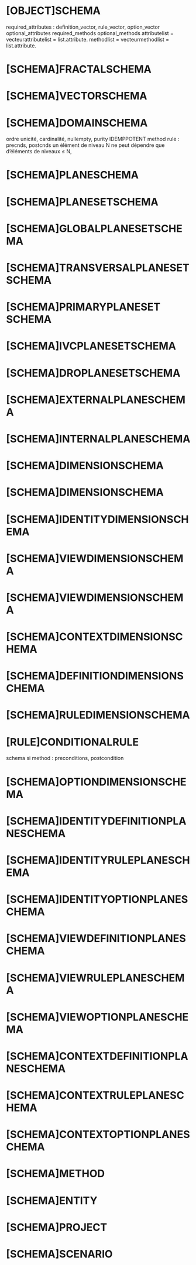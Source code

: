# [OBJECT]SCHEMA
required_attributes : definition_vector, rule_vector, option_vector
optional_attributes
required_methods
optional_methods
attributelist = vecteurattributelist = list.attribute.<self>
methodlist = vecteurmethodlist = list.attribute.<self>

<!-- FRACTAL-->
# [SCHEMA]FRACTALSCHEMA
# [SCHEMA]VECTORSCHEMA
# [SCHEMA]DOMAINSCHEMA
ordre unicité, cardinalité, nullempty, purity IDEMPPOTENT
method rule : precnds, postcnds
un élément de niveau N ne peut dépendre que d’éléments de niveaux ≤ N, 
# [SCHEMA]PLANESCHEMA
# [SCHEMA]PLANESETSCHEMA
# [SCHEMA]GLOBALPLANESETSCHEMA
# [SCHEMA]TRANSVERSALPLANESET SCHEMA
# [SCHEMA]PRIMARYPLANESET SCHEMA
# [SCHEMA]IVCPLANESETSCHEMA
# [SCHEMA]DROPLANESETSCHEMA
# [SCHEMA]EXTERNALPLANESCHEMA
# [SCHEMA]INTERNALPLANESCHEMA
# [SCHEMA]DIMENSIONSCHEMA
# [SCHEMA]DIMENSIONSCHEMA
# [SCHEMA]IDENTITYDIMENSIONSCHEMA
# [SCHEMA]VIEWDIMENSIONSCHEMA
# [SCHEMA]VIEWDIMENSIONSCHEMA
# [SCHEMA]CONTEXTDIMENSIONSCHEMA
# [SCHEMA]DEFINITIONDIMENSIONSCHEMA
# [SCHEMA]RULEDIMENSIONSCHEMA
# [RULE]CONDITIONALRULE 
schema si method : preconditions, postcondition
# [SCHEMA]OPTIONDIMENSIONSCHEMA
# [SCHEMA]IDENTITYDEFINITIONPLANESCHEMA
# [SCHEMA]IDENTITYRULEPLANESCHEMA
# [SCHEMA]IDENTITYOPTIONPLANESCHEMA
# [SCHEMA]VIEWDEFINITIONPLANESCHEMA
# [SCHEMA]VIEWRULEPLANESCHEMA
# [SCHEMA]VIEWOPTIONPLANESCHEMA
# [SCHEMA]CONTEXTDEFINITIONPLANESCHEMA
# [SCHEMA]CONTEXTRULEPLANESCHEMA
# [SCHEMA]CONTEXTOPTIONPLANESCHEMA

<!-- FUNCTION -->


# [SCHEMA]METHOD 

# [SCHEMA]ENTITY

# [SCHEMA]PROJECT

# [SCHEMA]SCENARIO

